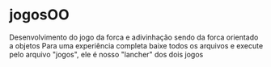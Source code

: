 # jogosOO
Desenvolvimento do jogo da forca e adivinhação sendo da forca orientado a objetos
Para uma experiência completa baixe todos os arquivos e execute pelo arquivo "jogos", ele é nosso "lancher" dos dois jogos
